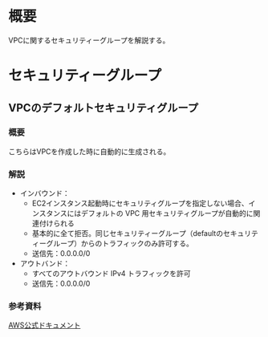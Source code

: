 # 概要
VPCに関するセキュリティーグループを解説する。

# セキュリティーグループ

## VPCのデフォルトセキュリティグループ

### 概要
こちらはVPCを作成した時に自動的に生成される。

### 解説
- インバウンド：
  - EC2インスタンス起動時にセキュリティグループを指定しない場合、インスタンスにはデフォルトの VPC 用セキュリティグループが自動的に関連付けられる
  - 基本的に全て拒否。同じセキュリティーグループ（defaultのセキュリティーグループ）からのトラフィックのみ許可する。
  - 送信先：0.0.0.0/0
- アウトバンド：
  - すべてのアウトバウンド IPv4 トラフィックを許可
  - 送信先：0.0.0.0/0

### 参考資料
[AWS公式ドキュメント](https://docs.aws.amazon.com/ja_jp/vpc/latest/userguide/default-security-group.html)
